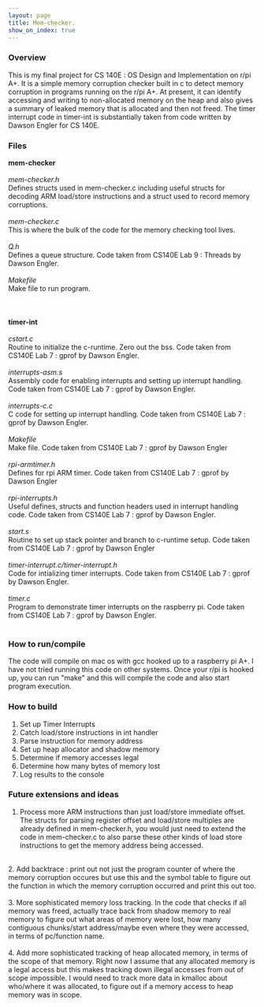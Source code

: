 ```yaml
---
layout: page
title: Mem-checker.
show_on_index: true
---
```


### Overview

This is my final project for CS 140E : OS Design and Implementation on r/pi A+. It is a simple memory corruption checker built in c to detect memory corruption in programs running on the r/pi A+. At present, it can identify accessing and writing to non-allocated memory on the heap and also gives a summary of leaked memory that is allocated and then not freed. The timer interrupt code in timer-int is substantially taken from code written by Dawson Engler for CS 140E.<br />

### Files

**mem-checker**<br />
<br />
*mem-checker.h*<br />
Defines structs used in mem-checker.c including useful structs for decoding ARM load/store instructions and a struct           used to record memory corruptions. <br />
<br />
*mem-checker.c*<br />
This is where the bulk of the code for the memory checking tool lives.<br />
<br />
*Q.h*<br />
Defines a queue structure. Code taken from CS140E Lab 9 : Threads by Dawson Engler. <br />
<br />
*Makefile*<br />
Make file to run program.<br />
<br />
<br />
<br />
**timer-int**<br />
<br />
*cstart.c*<br />
Routine to initialize the c-runtime. Zero out the bss. Code taken from CS140E Lab 7 : gprof by Dawson Engler.<br />
<br />
*interrupts-asm.s*<br />
Assembly code for enabling interrupts and setting up interrupt handling. Code taken from CS140E Lab 7 : gprof by Dawson Engler.<br />
<br />
*interrupts-c.c*<br />
C code for setting up interrupt handling. Code taken from CS140E Lab 7 : gprof by Dawson Engler.<br />
<br />
*Makefile*<br />
Make file. Code taken from CS140E Lab 7 : gprof by Dawson Engler<br />
<br />
*rpi-armtimer.h*<br />
Defines for rpi ARM timer. Code taken from CS140E Lab 7 : gprof by Dawson Engler<br />
<br />
*rpi-interrupts.h*<br />
Useful defines, structs and function headers used in interrupt handling code. Code taken from CS140E Lab 7 : gprof by Dawson Engler.<br />
<br />
*start.s*<br />
Routine to set up stack pointer and branch to c-runtime setup. Code taken from CS140E Lab 7 : gprof by Dawson Engler<br />
<br />
*timer-interrupt.c/timer-interrupt.h*<br />
Code for intializing timer interrupts. Code taken from CS140E Lab 7 : gprof by Dawson Engler.<br />
<br />
*timer.c* <br />
Program to demonstrate timer interrupts on the raspberry pi. Code taken from CS140E Lab 7 : gprof by Dawson Engler. <br />
<br />


### How to run/compile

The code will compile on mac os with gcc hooked up to a raspberry pi A+. I have not tried running this code on other systems. Once your r/pi is hooked up, you can run "make" and this will compile the code and also start program execution.<br />

### How to build

1. Set up Timer Interrupts<br />
2. Catch load/store instructions in int handler<br />
3. Parse instruction for memory address<br />
4. Set up heap allocator and shadow memory<br />
5. Determine if memory accesses legal<br />
6. Determine how many bytes of memory lost<br />
7. Log results to the console<br />

### Future extensions and ideas

1. Process more ARM instructions than just load/store immediate offset. The structs for parsing register offset and load/store multiples are already defined in mem-checker.h, you would just need to extend the code in mem-checker.c to also parse these other kinds of load store instructions to get the memory address being accessed. <br />
<br />
2. Add backtrace : print out not just the program counter of where the memory corruption occures but use this and the symbol table to figure out the function in which the memory corruption occurred and print this out too.<br />
<br />
3. More sophisticated memory loss tracking. In the code that checks if all memory was freed, actually trace back from shadow memory to real memory to figure out what areas of memory were lost, how many contiguous chunks/start address/maybe even where they were accessed, in terms of pc/function name. <br />
<br />
4. Add more sophisticated tracking of heap allocated memory, in terms of the scope of that memory. Right now I assume that any allocated memory is a legal access but this makes tracking down illegal accesses from out of scope impossible. I would need to track more data in kmalloc about who/where it was allocated, to figure out if a memory access to heap memory was in scope.<br />

